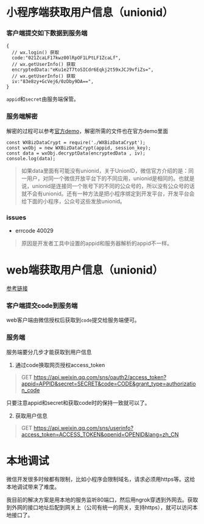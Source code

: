 # 小程序端获取用户信息（unionid）

### 客户端提交如下数据到服务端
```
{
  // wx.login() 获取
  code:"021ZcaLF17kwz00lRpOF1LPtLF1ZcaLf",
  // wx.getUserInfo() 获取
  encryptedData:"eKu1e2T7toSICdr6Eqkj2t59xJCJ9vfiZs=",
  // wx.getUserInfo() 获取
  iv:"83e8zy+GcVej6/0zDby9DA==",
}
```
`appid`和`secret`由服务端保管。

### 服务端解密

解密的过程可以参考[官方demo](https://developers.weixin.qq.com/miniprogram/dev/framework/open-ability/signature.html)，解密所需的文件也在官方demo里面
```
const WXBizDataCrypt = require('./WXBizDataCrypt');
const wxObj = new WXBizDataCrypt(appid, session_key);
const data = wxObj.decryptData(encryptedData , iv);
console.log(data);
```

> 如果data里面有可能没有unionid，关于UnionID，微信官方介绍的是：同一用户，对同一个微信开放平台下的不同应用，unionid是相同的。也就是说，unionid是连接同一个账号下的不同的公众号的，所以没有公众号的话就不会有unionid。还有一种方法是把小程序绑定到开发平台，开发平台会给下面的小程序，公众号这些发放unionid。


### issues
- errcode 40029
> 原因是开发者工具中设置的appid和服务器解析的appid不一样。



# web端获取用户信息（unionid）

[参考链接](https://mp.weixin.qq.com/wiki?t=resource/res_main&id=mp1421140842)

### 客户端提交code到服务端 

web客户端由微信授权后获取到`code`提交给服务端便可。

### 服务端

服务端要分几步才能获取到用户信息

1. 通过code换取网页授权access_token

> GET https://api.weixin.qq.com/sns/oauth2/access_token?appid=APPID&secret=SECRET&code=CODE&grant_type=authorization_code

只要注意appid和secret和获取code时的保持一致就可以了。

2. 获取用户信息

> GET https://api.weixin.qq.com/sns/userinfo?access_token=ACCESS_TOKEN&openid=OPENID&lang=zh_CN

# 本地调试

微信开发很多时候都有限制，比如小程序会限制域名，请求必须用https等。这给本地调试带来了难度。

我目前的解决方案是用本地的服务监听80端口，然后用ngrok穿透到外网去。获取到外网的接口地址后配到网关上（公司有统一的网关，支持https），就可以访问本地接口了。